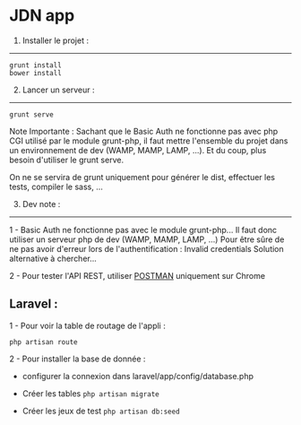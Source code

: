 JDN app
====================

1. Installer le projet :
------------------------------

    grunt install
    bower install

2. Lancer un serveur :
------------------------------

    grunt serve

Note Importante : Sachant que le Basic Auth ne fonctionne pas avec php CGI utilisé par le module grunt-php, il faut mettre l'ensemble du projet dans un environnement de dev (WAMP, MAMP, LAMP, ...). Et du coup, plus besoin d'utiliser le grunt serve.

On ne se servira de grunt uniquement pour générer le dist, effectuer les tests, compiler le sass, ...


3. Dev note :
-----------------------------

1 - Basic Auth ne fonctionne pas avec le module grunt-php...
    Il faut donc utiliser un serveur php de dev (WAMP, MAMP, LAMP, ...)
    Pour être sûre de ne pas avoir d'erreur lors de l'authentification :
    Invalid credentials
    Solution alternative à chercher...

2 - Pour tester l'API REST, utiliser [POSTMAN](http://www.getpostman.com/) uniquement sur Chrome

Laravel :
-----------------------------

1 - Pour voir la table de routage de l'appli :

    php artisan route

2 - Pour installer la base de donnée :

* configurer la connexion dans laravel/app/config/database.php

* Créer les tables `php artisan migrate`
 
*  Créer les jeux de test `php artisan db:seed`